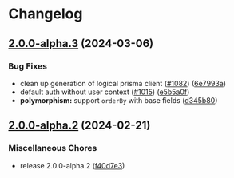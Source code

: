 # Changelog

## [2.0.0-alpha.3](https://github.com/zenstackhq/zenstack/compare/v2.0.0-alpha.2...v2.0.0-alpha.3) (2024-03-06)


### Bug Fixes

* clean up generation of logical prisma client ([#1082](https://github.com/zenstackhq/zenstack/issues/1082)) ([6e7993a](https://github.com/zenstackhq/zenstack/commit/6e7993afa8dde03ae12c44f198bcca04724dbc92))
* default auth without user context ([#1015](https://github.com/zenstackhq/zenstack/issues/1015)) ([e5b5a0f](https://github.com/zenstackhq/zenstack/commit/e5b5a0fee34e46bee5557229f6f5894629c6ad96))
* **polymorphism:** support `orderBy` with base fields ([d345b80](https://github.com/zenstackhq/zenstack/commit/d345b80846974355ee55cc4e5c806d53f144e89a))

## [2.0.0-alpha.2](https://github.com/zenstackhq/zenstack/compare/v2.0.0-alpha.1...v2.0.0-alpha.2) (2024-02-21)


### Miscellaneous Chores

* release 2.0.0-alpha.2 ([f40d7e3](https://github.com/zenstackhq/zenstack/commit/f40d7e3718d4210137a2e131d28b5491d065b914))
